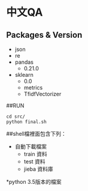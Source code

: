 中文QA
========

Packages & Version
-----------------------
* json
* re
* pandas
	- 0.21.0
* sklearn
	- 0.0
	- metrics
	- TfidfVectorizer

##RUN
```
cd src/
python final.sh
```

##shell檔裡面包含下列：
* 自動下載檔案
	- train 資料
	- test 資料
	- jieba 資料庫
	
*python 3.5版本的檔案
